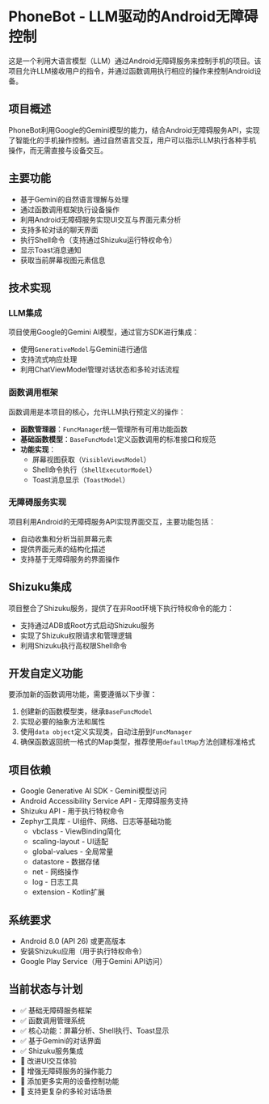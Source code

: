 # PhoneBot - LLM驱动的Android无障碍控制

这是一个利用大语言模型（LLM）通过Android无障碍服务来控制手机的项目。该项目允许LLM接收用户的指令，并通过函数调用执行相应的操作来控制Android设备。

## 项目概述

PhoneBot利用Google的Gemini模型的能力，结合Android无障碍服务API，实现了智能化的手机操作控制。通过自然语言交互，用户可以指示LLM执行各种手机操作，而无需直接与设备交互。

## 主要功能

- 基于Gemini的自然语言理解与处理
- 通过函数调用框架执行设备操作
- 利用Android无障碍服务实现UI交互与界面元素分析
- 支持多轮对话的聊天界面
- 执行Shell命令（支持通过Shizuku运行特权命令）
- 显示Toast消息通知
- 获取当前屏幕视图元素信息

## 技术实现

### LLM集成

项目使用Google的Gemini AI模型，通过官方SDK进行集成：
- 使用`GenerativeModel`与Gemini进行通信
- 支持流式响应处理
- 利用ChatViewModel管理对话状态和多轮对话流程

### 函数调用框架

函数调用是本项目的核心，允许LLM执行预定义的操作：

- **函数管理器**：`FuncManager`统一管理所有可用功能函数
- **基础函数模型**：`BaseFuncModel`定义函数调用的标准接口和规范
- **功能实现**：
  - 屏幕视图获取（`VisibleViewsModel`）
  - Shell命令执行（`ShellExecutorModel`）
  - Toast消息显示（`ToastModel`）

### 无障碍服务实现

项目利用Android的无障碍服务API实现界面交互，主要功能包括：

- 自动收集和分析当前屏幕元素
- 提供界面元素的结构化描述
- 支持基于无障碍服务的界面操作

## Shizuku集成

项目整合了Shizuku服务，提供了在非Root环境下执行特权命令的能力：

- 支持通过ADB或Root方式启动Shizuku服务
- 实现了Shizuku权限请求和管理逻辑
- 利用Shizuku执行高权限Shell命令

## 开发自定义功能

要添加新的函数调用功能，需要遵循以下步骤：

1. 创建新的函数模型类，继承`BaseFuncModel`
2. 实现必要的抽象方法和属性
3. 使用`data object`定义实现类，自动注册到`FuncManager`
4. 确保函数返回统一格式的Map类型，推荐使用`defaultMap`方法创建标准格式

## 项目依赖

- Google Generative AI SDK - Gemini模型访问
- Android Accessibility Service API - 无障碍服务支持
- Shizuku API - 用于执行特权命令
- Zephyr工具库 - UI组件、网络、日志等基础功能
  - vbclass - ViewBinding简化
  - scaling-layout - UI适配
  - global-values - 全局常量
  - datastore - 数据存储
  - net - 网络操作
  - log - 日志工具
  - extension - Kotlin扩展

## 系统要求

- Android 8.0 (API 26) 或更高版本
- 安装Shizuku应用（用于执行特权命令）
- Google Play Service（用于Gemini API访问）

## 当前状态与计划

- ✅ 基础无障碍服务框架
- ✅ 函数调用管理系统
- ✅ 核心功能：屏幕分析、Shell执行、Toast显示
- ✅ 基于Gemini的对话界面
- ✅ Shizuku服务集成
- 🔄 改进UI交互体验
- 🔄 增强无障碍服务的操作能力
- 🔄 添加更多实用的设备控制功能
- 🔄 支持更复杂的多轮对话场景